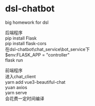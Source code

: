 # dsl-chatbot

big homework for dsl

后端程序  
pip install Flask  
pip install flask-cors  
在dsl-chatbot\chat_service\bot_service下  
$env:FLASK_APP = "controller"    
flask run  
 

前端程序  
进入chat_client  
yarn add vue3-beautiful-chat  
yuan axios  
yarn serve  
会花费一定时间编译  
